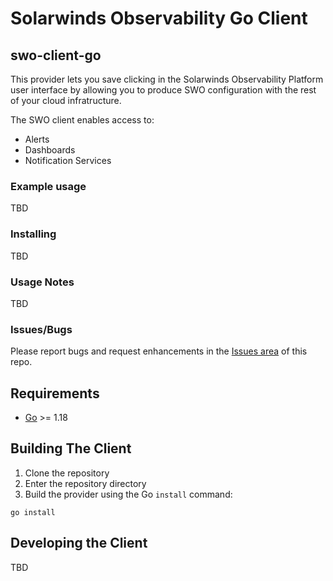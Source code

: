 # Solarwinds Observability Go Client

## swo-client-go
This provider lets you save clicking in the Solarwinds Observability Platform user interface by allowing you to produce SWO configuration with the rest of your cloud infratructure.

The SWO client enables access to:

* Alerts
* Dashboards
* Notification Services

### Example usage
TBD

### Installing
TBD

### Usage Notes
TBD

### Issues/Bugs
Please report bugs and request enhancements in the [Issues area](https://github.com/solarwindscloud/swo-client-go/issues) of this repo.

## Requirements

- [Go](https://golang.org/doc/install) >= 1.18

## Building The Client

1. Clone the repository
1. Enter the repository directory
1. Build the provider using the Go `install` command:

```shell
go install
```

## Developing the Client
TBD